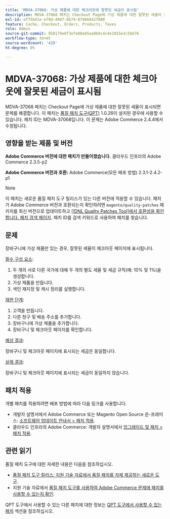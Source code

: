 ```yaml
---
title: 'MDVA-37068: 가상 제품에 대한 체크아웃에 잘못된 세금이 표시됨'
description: MDVA-37068 패치는 Checkout Page에 가상 제품에 대한 잘못된 세율이 표시되면 문제를 해결합니다. 이 패치는 [Quality Patches Tool (QPT)](/help/announcements/adobe-commerce-announcements/magento-quality-patches-released-new-tool-to-self-serve-quality-patches.md) 1.0.26이 설치된 경우 사용할 수 있습니다. 패치 ID는 MDVA-37068입니다. 이 문제는 Adobe Commerce 2.4.4에서 수정됩니다.
exl-id: ef75b41e-e79d-4947-8b74-87966642f808
feature: Cache, Checkout, Orders, Products, Taxes
role: Admin
source-git-commit: 958179e0f3efe08e65ea8b0c4c4e1015e3c5bb76
workflow-type: tm+mt
source-wordcount: '429'
ht-degree: 0%

---
```


# MDVA-37068: 가상 제품에 대한 체크아웃에 잘못된 세금이 표시됨

MDVA-37068 패치는 Checkout Page에 가상 제품에 대한 잘못된 세율이 표시되면 문제를 해결합니다. 이 패치는 [품질 패치 도구(QPT)](/help/announcements/adobe-commerce-announcements/magento-quality-patches-released-new-tool-to-self-serve-quality-patches.md) 1.0.26이 설치된 경우에 사용할 수 있습니다. 패치 ID는 MDVA-37068입니다. 이 문제는 Adobe Commerce 2.4.4에서 수정됩니다.

## 영향을 받는 제품 및 버전

**Adobe Commerce 버전에 대한 패치가 만들어졌습니다.**
클라우드 인프라의 Adobe Commerce 2.3.5-p2

**Adobe Commerce 버전과 호환:**
Adobe Commerce(모든 배포 방법) 2.3.1-2.4.2-p1

>[!NOTE]
>
>이 패치는 새로운 품질 패치 도구 릴리스가 있는 다른 버전에 적용할 수 있습니다. 패치가 Adobe Commerce 버전과 호환되는지 확인하려면 `magento/quality-patches` 패키지를 최신 버전으로 업데이트하고 [[!DNL Quality Patches Tool]에서 호환성을 확인합니다. 패치 검색 페이지](https://devdocs.magento.com/quality-patches/tool.html#patch-grid). 패치 ID를 검색 키워드로 사용하여 패치를 찾습니다.

## 문제

장바구니에 가상 제품만 있는 경우, 잘못된 세율이 체크아웃 페이지에 표시됩니다.

<u>필수 구성 요소</u>:

1. 두 개의 서로 다른 국가에 대해 두 개의 별도 세율 및 세금 규칙(예: 10% 및 1%)을 생성합니다.
1. 가상 제품을 만듭니다.
1. 색인 재지정 및 캐시 정리를 실행합니다.

<u>재현 단계</u>:

1. 고객을 만듭니다.
1. 다른 청구 및 배송 주소를 추가합니다.
1. 장바구니에 가상 제품을 추가합니다.
1. 장바구니 및 체크아웃 페이지를 확인합니다.

<u>예상 결과</u>:

장바구니 및 체크아웃 페이지에 표시되는 세금은 동일합니다.

<u>실제 결과</u>:

장바구니 및 체크아웃 페이지에 표시되는 세금이 동일하지 않습니다.

## 패치 적용

개별 패치를 적용하려면 배포 방법에 따라 다음 링크를 사용합니다.

* 개발자 설명서에서 Adobe Commerce 또는 Magento Open Source 온-프레미스: [소프트웨어 업데이트 안내서 > 패치 적용](https://devdocs.magento.com/guides/v2.4/comp-mgr/patching/mqp.html).
* 클라우드 인프라의 Adobe Commerce: 개발자 설명서에서 [업그레이드 및 패치 > 패치 적용](https://devdocs.magento.com/cloud/project/project-patch.html).

## 관련 읽기

품질 패치 도구에 대한 자세한 내용은 다음을 참조하십시오.

* [품질 패치 도구 릴리스: 지원 기술 자료에서 품질 패치를 자체 제공하는 새로운 도구](/help/announcements/adobe-commerce-announcements/magento-quality-patches-released-new-tool-to-self-serve-quality-patches.md).
* 지원 기술 자료에서 [품질 패치 도구를 사용하여 Adobe Commerce 문제에 패치를 사용할 수 있는지 확인](/help/support-tools/patches-available-in-qpt-tool/check-patch-for-magento-issue-with-magento-quality-patches.md).

QPT 도구에서 사용할 수 있는 다른 패치에 대한 정보는 [QPT 도구에서 사용할 수 있는 패치](https://support.magento.com/hc/en-us/sections/360010506631-Patches-available-in-QPT-tool-) 섹션을 참조하십시오.

